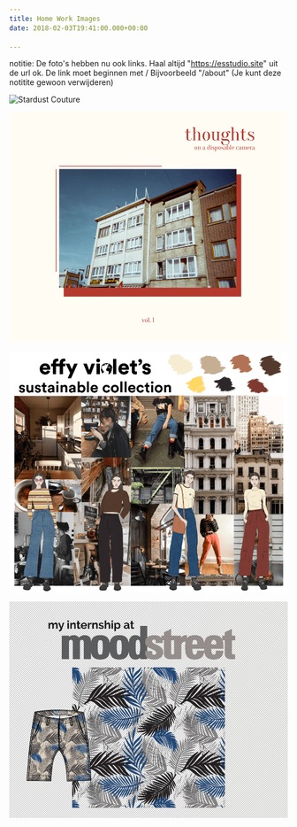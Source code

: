 ```yaml
---
title: Home Work Images
date: 2018-02-03T19:41:00.000+00:00

---
```

notitie: De foto's hebben nu ook links.
Haal altijd "https://esstudio.site" uit de url ok.
De link moet beginnen met /
Bijvoorbeeld "/about" (Je kunt deze notitite gewoon verwijderen)

![Stardust Couture](/uploads/Untitled-1.jpg)

![Thoughts on a disposable camera](/uploads/cover.png)

![Read more](/uploads/Sustainable_collection_cover.png "Effy Violet's sustainable collection")

![Read more](/uploads/cover-2.png "My internship at Moodstreet")